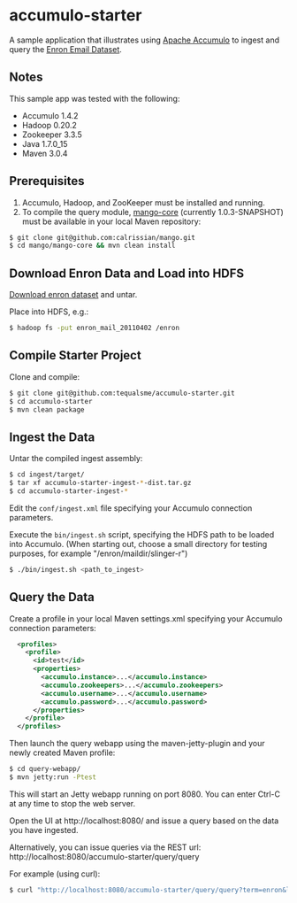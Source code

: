 # accumulo-starter

A sample application that illustrates using [Apache Accumulo](http://accumulo.apache.org/) to ingest and query the [Enron Email Dataset](https://www.cs.cmu.edu/~enron/).

## Notes

This sample app was tested with the following:

* Accumulo 1.4.2
* Hadoop 0.20.2
* Zookeeper 3.3.5
* Java 1.7.0_15
* Maven 3.0.4

## Prerequisites

1. Accumulo, Hadoop, and ZooKeeper must be installed and running.
2. To compile the query module, [mango-core](https://github.com/calrissian/mango) (currently 1.0.3-SNAPSHOT) must be available in your local Maven repository:

```bash
$ git clone git@github.com:calrissian/mango.git
$ cd mango/mango-core && mvn clean install
```

## Download Enron Data and Load into HDFS

[Download enron dataset](https://www.cs.cmu.edu/~enron/) and untar.

Place into HDFS, e.g.:

```bash
$ hadoop fs -put enron_mail_20110402 /enron
```

## Compile Starter Project

Clone and compile:

```bash
$ git clone git@github.com:tequalsme/accumulo-starter.git
$ cd accumulo-starter
$ mvn clean package
```

## Ingest the Data

Untar the compiled ingest assembly:

```bash
$ cd ingest/target/
$ tar xf accumulo-starter-ingest-*-dist.tar.gz 
$ cd accumulo-starter-ingest-*
```

Edit the `conf/ingest.xml` file specifying your Accumulo connection parameters.

Execute the `bin/ingest.sh` script, specifying the HDFS path to be loaded into Accumulo. (When starting out, choose a small directory for testing purposes, for example "/enron/maildir/slinger-r")

```bash
$ ./bin/ingest.sh <path_to_ingest>
```

## Query the Data

Create a profile in your local Maven settings.xml specifying your Accumulo connection parameters:

```xml
  <profiles>
    <profile>
      <id>test</id>
      <properties>
        <accumulo.instance>...</accumulo.instance>
        <accumulo.zookeepers>...</accumulo.zookeepers>
        <accumulo.username>...</accumulo.username>
        <accumulo.password>...</accumulo.password>
      </properties>
    </profile>
  </profiles>
```

Then launch the query webapp using the maven-jetty-plugin and your newly created Maven profile:

```bash
$ cd query-webapp/
$ mvn jetty:run -Ptest
```

This will start an Jetty webapp running on port 8080. You can enter Ctrl-C at any time to stop the web server.

Open the UI at http://localhost:8080/ and issue a query based on the data you have ingested.

Alternatively, you can issue queries via the REST url: http://localhost:8080/accumulo-starter/query/query

For example (using curl):

```bash
$ curl "http://localhost:8080/accumulo-starter/query/query?term=enron&limit=100"
```
